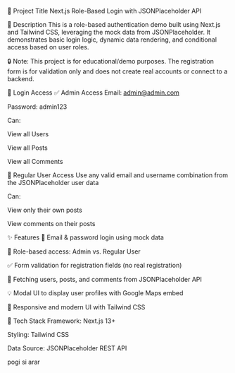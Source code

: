 🧾 Project Title
Next.js Role-Based Login with JSONPlaceholder API

📄 Description
This is a role-based authentication demo built using Next.js and Tailwind CSS, leveraging the mock data from JSONPlaceholder. It demonstrates basic login logic, dynamic data rendering, and conditional access based on user roles.

🔒 Note: This project is for educational/demo purposes. The registration form is for validation only and does not create real accounts or connect to a backend.

🔐 Login Access
✅ Admin Access
Email: admin@admin.com

Password: admin123

Can:

View all Users

View all Posts

View all Comments

👤 Regular User Access
Use any valid email and username combination from the JSONPlaceholder user data

Can:

View only their own posts

View comments on their posts

✨ Features
🔑 Email & password login using mock data

🔐 Role-based access: Admin vs. Regular User

✅ Form validation for registration fields (no real registration)

🧾 Fetching users, posts, and comments from JSONPlaceholder API

💡 Modal UI to display user profiles with Google Maps embed

📱 Responsive and modern UI with Tailwind CSS

🚀 Tech Stack
Framework: Next.js 13+

Styling: Tailwind CSS

Data Source: JSONPlaceholder REST API

pogi si arar